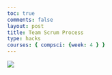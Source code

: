 ```yaml
---
toc: true
comments: false
layout: post
title: Team Scrum Process
type: hacks
courses: { compsci: {week: 4 } }
---
```


![]({{site.baseurl}}/images/scrumprocess.png)
